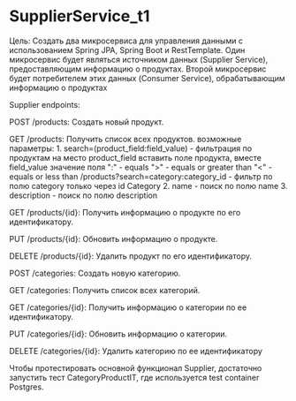 # SupplierService_t1

Цель: Создать два микросервиса для управления данными с использованием Spring JPA, Spring Boot и RestTemplate. 
Один микросервис будет являться источником данных (Supplier Service), предоставляющим информацию о продуктах. 
Второй микросервис будет потребителем этих данных (Consumer Service), обрабатывающим информацию о продуктах

Supplier endpoints:

POST /products: Создать новый продукт.

GET /products: Получить список всех продуктов.
    возможные параметры:
    1. search=(product_field:field_value) - фильтрация по продуктам
    на место product_field вставить поле продукта, вместе field_value значение поля
    ":" - equals
    ">" - equals or greater than
    "<" - equals or less than
    /products?search=category:category_id - фильтр по полю category только через id Category
    2. name - поиск по полю name
    3. description - поиск по полю description

GET /products/{id}: Получить информацию о продукте по его идентификатору.

PUT /products/{id}: Обновить информацию о продукте.

DELETE /products/{id}: Удалить продукт по его идентификатору.

POST /categories: Создать новую категорию.

GET /categories: Получить список всех категорий.

GET /categories/{id}: Получить информацию о категории по ее идентификатору.

PUT /categories/{id}: Обновить информацию о категории.

DELETE /categories/{id}: Удалить категорию по ее идентификатору

Чтобы протестировать основной функционал Supplier, достаточно запустить тест CategoryProductIT, где используется test container Postgres.